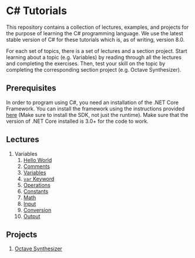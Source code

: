 # C# Tutorials

This repository contains a collection of lectures, examples, and projects for the purpose of learning the C# programming language. We use the latest stable version of C# for these tutorials which is, as of writing, version 8.0.

For each set of topics, there is a set of lectures and a section project. Start learning about a topic (e.g. Variables) by reading through all the lectures and completing the exercises. Then, test your skill on the topic by completing the corresponding section project (e.g. Octave Synthesizer).

## Prerequisites

In order to program using C#, you need an installation of the .NET Core Framework. You can install the framework using the instructions provided [here](https://dotnet.microsoft.com/download) (Make sure to install the SDK, not just the runtime). Make sure that the version of .NET Core installed is 3.0+ for the code to work.

## Lectures
1. Variables
    1. [Hello World](/lectures/1-variables/1-hello-world/)
    2. [Comments](/lectures/1-variables/2-comments/)
    3. [Variables](/lectures/1-variables/3-variables/)
    4. [`var` Keyword](/lectures/1-variables/4-var-keyword/)
    5. [Operations](/lectures/1-variables/5-operations/)
    6. [Constants](/lectures/1-variables/6-constants/)
    7. [Math](/lectures/1-variables/7-math/)
    8. [Input](/lectures/1-variables/8-input/)
    9. [Conversion](/lectures/1-variables/9-conversions/)
    10. [Output](/lectures/1-variables/10-output/)

## Projects
1. [Octave Synthesizer](/projects/octaves/)